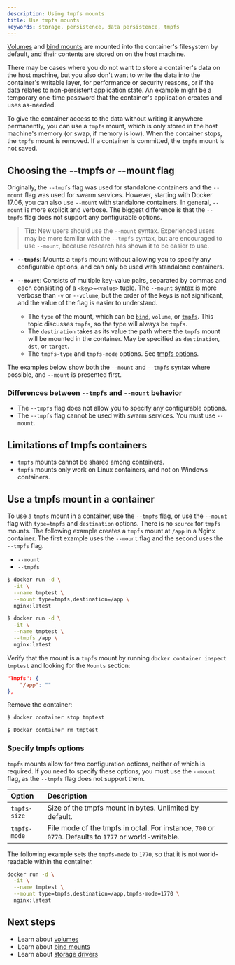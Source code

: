 ```yaml
---
description: Using tmpfs mounts
title: Use tmpfs mounts
keywords: storage, persistence, data persistence, tmpfs
---
```


[Volumes](volumes.md) and [bind mounts](bind-mounts.md) are mounted into the
container's filesystem by default, and their contents are stored on on the host
machine.

There may be cases where you do not want to store a container's data on the host
machine, but you also don't want to write the data into the container's writable
layer, for performance or security reasons, or if the data relates to
non-persistent application state. An example might be a temporary one-time
password that the container's application creates and uses as-needed.

To give the container access to the data without writing it anywhere
permanently, you can use a `tmpfs` mount, which is only stored in the host
machine's memory (or swap, if memory is low). When the container stops, the
`tmpfs` mount is removed. If a container is committed, the `tmpfs` mount is not
saved.

## Choosing the --tmpfs or --mount flag

Originally, the `--tmpfs` flag was used for standalone containers and
the `--mount` flag was used for swarm services. However, starting with Docker
17.06, you can also use `--mount` with standalone containers. In general,
`--mount` is more explicit and verbose. The biggest difference is that the
`--tmpfs` flag does not support any configurable options.

> **Tip**: New users should use the `--mount` syntax. Experienced users may
> be more familiar with the `--tmpfs` syntax, but are encouraged to
> use `--mount`, because research has shown it to be easier to use.

- **`--tmpfs`**: Mounts a `tmpfs` mount without allowing you to specify any
  configurable options, and can only be used with standalone  containers.

- **`--mount`**: Consists of multiple key-value pairs, separated by commas and each
  consisting of a `<key>=<value>` tuple. The `--mount` syntax is more verbose
  than `-v` or `--volume`, but the order of the keys is not significant, and
  the value of the flag is easier to understand.
  - The `type` of the mount, which can be [`bind`](bind-mounts-md), `volume`, or
    [`tmpfs`](tmpfs.md). This topic discusses `tmpfs`, so the type will always
    be `tmpfs`.
  - The `destination` takes as its value the path where the `tmpfs` mount
    will be mounted in the container. May be specified as `destination`, `dst`,
    or `target`.
  - The `tmpfs-type` and `tmpfs-mode` options. See
    [tmpfs options](#tmpfs-options).

The examples below show both the `--mount` and `--tmpfs` syntax where possible,
and `--mount` is presented first.

### Differences between `--tmpfs` and `--mount` behavior

- The `--tmpfs` flag does not allow you to specify any configurable options.
- The `--tmpfs` flag cannot be used with swarm services. You must use `--mount`.

## Limitations of tmpfs containers

- `tmpfs` mounts cannot be shared among containers.
- `tmpfs` mounts only work on Linux containers, and not on Windows containers.

## Use a tmpfs mount in a container

To use a `tmpfs` mount in a container, use the `--tmpfs` flag, or use the
`--mount` flag with `type=tmpfs` and `destination` options. There is no
`source` for `tmpfs` mounts. The following example creates a `tmpfs` mount at
`/app` in a Nginx container. The first example uses the `--mount` flag and the
second uses the `--tmpfs` flag.

<ul class="nav nav-tabs">
  <li class="active"><a data-toggle="tab" data-group="mount" data-target="#mount-run"><code>--mount</code></a></li>
  <li><a data-toggle="tab" data-group="volume" data-target="#tmpfs-run"><code>--tmpfs</code></a></li>
</ul>
<div class="tab-content">
<div id="mount-run" class="tab-pane fade in active" markdown="1">

```bash
$ docker run -d \
  -it \
  --name tmptest \
  --mount type=tmpfs,destination=/app \
  nginx:latest
```

</div><!--mount-->
<div id="tmpfs-run" class="tab-pane fade" markdown="1">

```bash
$ docker run -d \
  -it \
  --name tmptest \
  --tmpfs /app \
  nginx:latest
```

</div><!--volume-->
</div><!--tab-content-->

Verify that the mount is a `tmpfs` mount by running `docker container inspect
tmptest` and looking for the `Mounts` section:

```json
"Tmpfs": {
    "/app": ""
},
```

Remove the container:

```bash
$ docker container stop tmptest

$ Docker container rm tmptest
```

### Specify tmpfs options

`tmpfs` mounts allow for two configuration options, neither of which is
required. If you need to specify these options, you must use the `--mount` flag,
as the `--tmpfs` flag does not support them.

| Option       | Description                                                                                           |
|:-------------|:------------------------------------------------------------------------------------------------------|
| `tmpfs-size` | Size of the tmpfs mount in bytes. Unlimited by default.                                               |
| `tmpfs-mode` | File mode of the tmpfs in octal. For instance, `700` or `0770`. Defaults to `1777` or world-writable. |

The following example sets the `tmpfs-mode` to `1770`, so that it is not
world-readable within the container.

```bash
docker run -d \
  -it \
  --name tmptest \
  --mount type=tmpfs,destination=/app,tmpfs-mode=1770 \
  nginx:latest
```

## Next steps

- Learn about [volumes](volumes.md)
- Learn about [bind mounts](bind-mounts.md)
- Learn about [storage drivers](/engine/userguide/storagedriver.md)